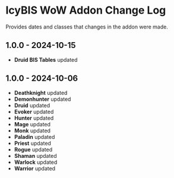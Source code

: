 # IcyBIS WoW Addon Change Log

Provides dates and classes that changes in the addon were made.

## 1.0.0 - 2024-10-15

- **Druid BIS Tables** updated

## 1.0.0 - 2024-10-06

- **Deathknight** updated
- **Demonhunter** updated
- **Druid** updated
- **Evoker** updated
- **Hunter** updated
- **Mage** updated
- **Monk** updated
- **Paladin** updated
- **Priest** updated
- **Rogue** updated
- **Shaman** updated
- **Warlock** updated
- **Warrior** updated


